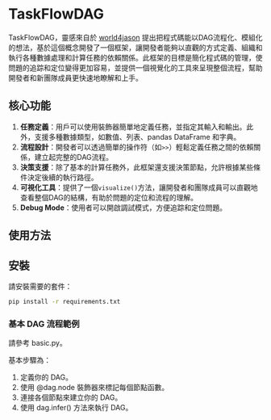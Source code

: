 # TaskFlowDAG
TaskFlowDAG，靈感來自於 [world4jason](https://github.com/world4jason) 提出把程式碼能以DAG流程化、模組化的想法，基於這個概念開發了一個框架，讓開發者能夠以直觀的方式定義、組織和執行各種數據處理和計算任務的依賴關係。此框架的目標是簡化程式碼的管理，使問題的追踪和定位變得更加容易，並提供一個視覺化的工具來呈現整個流程，幫助開發者和新團隊成員更快速地瞭解和上手。

## 核心功能

1. **任務定義**：用戶可以使用裝飾器簡單地定義任務，並指定其輸入和輸出。此外，支援多種數據類型，如數值、列表、pandas DataFrame 和字典。
2. **流程設計**：開發者可以透過簡單的操作符（如`>>`）輕鬆定義任務之間的依賴關係，建立起完整的DAG流程。
3. **決策支援**：除了基本的計算任務外，此框架還支援決策節點，允許根據某些條件決定後續的執行路徑。
4. **可視化工具**：提供了一個`visualize()`方法，讓開發者和團隊成員可以直觀地查看整個DAG的結構，有助於問題的定位和流程的理解。
5. **Debug Mode**：使用者可以開啟調試模式，方便追踪和定位問題。


## 使用方法

## 安裝

請安裝需要的套件：

```bash
pip install -r requirements.txt
```


### 基本 DAG 流程範例
請參考 basic.py。

基本步驟為：

1. 定義你的 DAG。
2. 使用 @dag.node 裝飾器來標記每個節點函數。
3. 連接各個節點來建立你的 DAG。
4. 使用 dag.infer() 方法來執行 DAG。